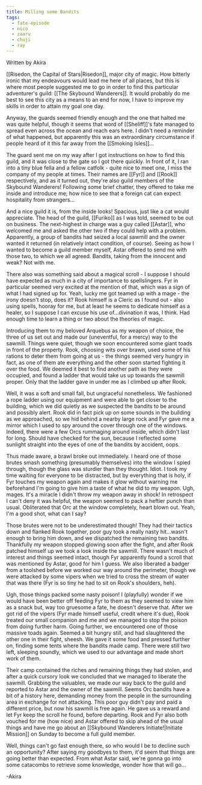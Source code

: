```yaml
---
title: Milling some Bandits
tags:
  - fate-episode
  - nico
  - zaaru
  - chuji
  - ray
---
```

<p class="akira">Written by Akira</p>

[[Risedon, the Capital of Stars|Risedon]], major city of magic. How bitterly ironic that my endeavours would lead me here of all places, but this is where most people suggested me to go in order to find this particular adventurer's guild: [[The Skybound Wanderers]]. It would probably do me best to see this city as a means to an end for now, I have to improve my skills in order to attain my goal one day.

Anyway, the guards seemed friendly enough and the one that halted me was quite helpful, though it seems that word of [[Sheliff]]'s fate managed to spread even across the ocean and reach ears here. I didn't need a reminder of what happened, but apparently this was an extraordinary circumstance if people heard of it this far away from the [[Smoking Isles]]...

The guard sent me on my way after I got instructions on how to find this guild, and it was close to the gate so I got there quickly. In front of it, I ran into a tiny blue fella and a fellow catfolk - quite nice to meet one, I miss the company of my people at times. Their names are [[Fyr]] and [[Rook]] respectively, and as it turned out, they're also guild members of the Skybound Wanderers! Following some brief chatter, they offered to take me inside and introduce me; how nice to see that a foreign cat can expect hospitality from strangers...

And a nice guild it is, from the inside looks! Spacious, just like a cat would appreciate. The head of the guild, [[Furiko]] as I was told, seemed to be out on business. The next-highest in charge was a guy called [[Astar]], who welcomed me and asked the other two if they could help with a problem. Apparently, a group of bandits had seized a local sawmill and the owner wanted it returned (in relatively intact condition, of course). Seeing as how I wanted to become a guild member myself, Astar offered to send me with those two, to which we all agreed. Bandits, taking from the innocent and weak? Not with me.

There also was something said about a magical scroll - I suppose I should have expected as much in a city of importance to spellslingers. Fyr in particular seemed very excited at the mention of that, which was a sign of what I had signed up for. Yeah, lucky me got teamed up with a mage - the irony doesn't stop, does it? Rook himself is a Cleric as I found out - also using spells, hooray for me, but at least he seems to dedicate himself as a healer, so I suppose I can excuse his use of...divination it was, I think. Had enough time to learn a thing or two about the theories of magic.

Introducing them to my beloved Arquebus as my weapon of choice, the three of us set out and made our (uneventful, for a mercy) way to the sawmill. Things were quiet, though we soon encountered some giant toads in front of the property. Rook, choosing wits over brawn, used some of his rations to deter them from going at us - the things seemed very hungry in fact, as one of them ate everything and the other soon started fighting it over the food. We deemed it best to find another path as they were occupied, and found a ladder that would take us up towards the sawmill proper. Only that the ladder gave in under me as I climbed up after Rook.

Well, it was a soft and small fall, but ungraceful nonetheless. We fashioned a rope ladder using our equipment and were able to get closer to the building, which we did quietly as we suspected the bandits to be around and possibly alert. Rook did in fact pick up on some sounds in the building as we approached, so we hid behind a nearby large rock and Fyr gave me a mirror which I used to spy around the cover through one of the windows. Indeed, there were a few Orcs rummaging around inside, which didn't last for long. Should have checked for the sun, because I reflected some sunlight straight into the eyes of one of the bandits by accident, oops.

Thus made aware, a brawl broke out immediately. I heard one of those brutes smash something (presumably themselves) into the window I spied through, though the glass was sturdier than they thought. Idiot. I took my time waiting for everyone to be distracted, but by everything that is holy, if Fyr touches my weapon again and makes it glow without warning me beforehand I'm going to give him a taste of what he did to my weapon. Ugh, mages. It's a miracle I didn't throw my weapon away in shock! In retrospect I can't deny it was helpful, the weapon seemed to pack a heftier punch than usual. Obliterated that Orc at the window completely, heart blown out. Yeah, I'm a good shot, what can I say?

Those brutes were not to be underestimated though! They had their tactics down and flanked Rook together, poor guy took a really nasty hit...wasn't enough to bring him down, and we dispatched the remaining two bandits. Thankfully my weapon stopped glowing soon after the fight, and after Rook patched himself up we took a look inside the sawmill. There wasn't much of interest and things seemed intact, though Fyr apparently found a scroll that was mentioned by Astar, good for him I guess. We also liberated a badger from a toolshed before we worked our way around the perimeter, though we were attacked by some vipers when we tried to cross the stream of water that was there (Fyr is so tiny he had to sit on Rook's shoulders, heh).

Ugh, those things packed some nasty poison! I (playfully) wonder if we would have been better off feeding Fyr to them as they seemed to view him as a snack but, way too gruesome a fate, he doesn't deserve that. After we got rid of the vipers (Fyr made himself useful, credit where it's due), Rook treated our small companion and me and we managed to stop the poison from doing further harm. Going further, we encountered one of those massive toads again. Seemed a bit hungry still, and had slaughtered the other one in their fight, sheesh. We gave it some food and pressed further on, finding some tents where the bandits made camp. There were still two left, sleeping soundly, which we used to our advantage and made short work of them.

Their camp contained the riches and remaining things they had stolen, and after a quick cursory look we concluded that we managed to liberate the sawmill. Grabbing the valuables, we made our way back to the guild and reported to Astar and the owner of the sawmill. Seems Orc bandits have a bit of a history here, demanding money from the people in the surrounding area in exchange for not attacking. This poor guy didn't pay and paid a different price, but now his sawmill is free again. He gave us a reward and let Fyr keep the scroll he found, before departing. Rook and Fyr also both vouched for me (how nice) and Astar offered to skip ahead of the usual things and have me go about an [[Skybound Wanderers Initiate!|Initiate Mission]] on Sunday to become a full guild member.

Well, things can't go fast enough there, so who would I be to decline such an opportunity? After saying my goodbyes to them, it'd seem that things are going better than expected. From what Astar said, we're gonna go into some catacombs to retrieve some knowledge, wonder how that will go...

-Akira